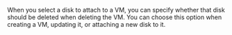 When you select a disk to attach to a VM, you can specify whether that disk should be deleted when deleting the VM. You can choose this option when creating a VM, updating it, or attaching a new disk to it.
